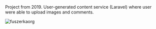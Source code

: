 Project from 2019. User-generated content service (Laravel) where user were able to upload images and comments.


![fuszerkaorg](https://user-images.githubusercontent.com/32539815/132139532-243d8866-d403-4190-9653-03bef08391d0.JPG)
